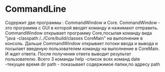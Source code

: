 # CommandLine
Содержит две программы : CommandWindow и Core.
CommandWindow - это программа с GUI в которой вводят команду и нажимают отправить. 
CommandWindow открывает программу Core,посылая команду вида "java -classpath  /../Core/build/classes CoreMain" на выполнение в консоль.
Дальше CommandWindow открывает потоки ввода и вывода и посылает введеную пользователем команду на выполнение в CoreMain.
И ждет ответа. После получения ответа выводит результат пользователю.
Всего 3 команды
help -список всех команд
date -текущее время
dir path - показывает содержимое папки,по адресу path
